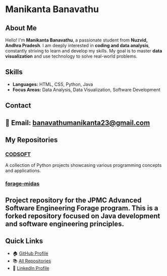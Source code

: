 # Manikanta Banavathu
## About Me
Hello! I'm **Manikanta Banavathu**, a passionate student from **Nuzvid, Andhra Pradesh**. I am deeply interested in **coding and data analysis**, constantly striving to learn and develop my skills. My goal is to master **data visualization** and use technology to solve real-world problems.
## Skills
- **Languages:** HTML, CSS, Python, Java
- **Focus Areas:** Data Analysis, Data Visualization, Software Development
## Contact
📧 Email: [banavathumanikanta23@gmail.com](mailto:banavathumanikanta23@gmail.com)
---
## My Repositories
### [CODSOFT](https://github.com/Manikanta-23-ai/CODSOFT)
A collection of Python projects showcasing various programming concepts and applications.
### [forage-midas](https://github.com/Manikanta-23-ai/forage-midas)
Project repository for the JPMC Advanced Software Engineering Forage program. This is a forked repository focused on Java development and software engineering principles.
---
## Quick Links
- 🏠 [GitHub Profile](https://github.com/Manikanta-23-ai)
- 📚 [All Repositories](https://github.com/Manikanta-23-ai?tab=repositories)
- 🔗 [LinkedIn Profile](https://www.linkedin.com/in/mani-manikanta-796907385/)
